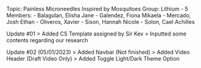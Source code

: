 Topic: Painless Microneedles Inspired by Mosquitoes
Group: Lithium - 5
Members: 
    - Balagulan, Elisha Jane
    - Galendez, Fiona Mikaela
    - Mercado, Josh Ethan
    - Oliveros, Xavier
    - Sison, Hannah Nicole
    - Solon, Cael Achilles

Update #01
    > Added CS Template assigned by Sir Kev
    > Inputted some contents regarding our research

Update #02 (05/01/2023)
    > Added Navbar (Not finished)
    > Added Video Header (Draft Video Only)
    > Added Toggle Light/Dark Theme Option
